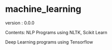 # machine_learning
version  : 0.0.0

Contents:
NLP Programs using NLTK, Scikit Learn

Deep Learning programs using Tensorflow 
